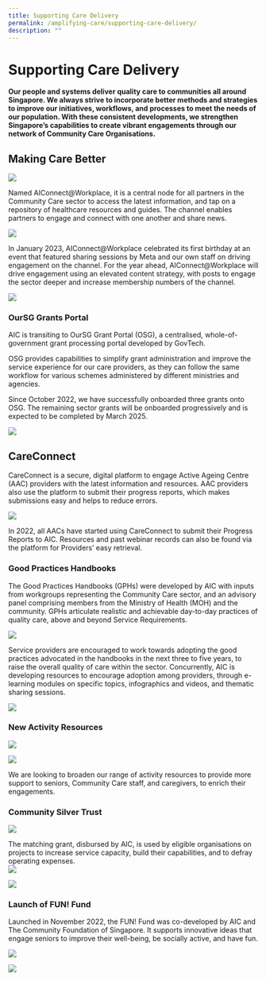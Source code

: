 ```yaml
---
title: Supporting Care Delivery
permalink: /amplifying-care/supporting-care-delivery/
description: ""
---
```

# Supporting Care Delivery

**Our people and systems deliver quality care to communities all around Singapore. We always strive to incorporate better methods and strategies to improve our initiatives, workflows, and processes to meet the needs of our population. With these consistent developments, we strengthen Singapore’s capabilities to create vibrant engagements through our network of Community Care Organisations.**

## Making Care Better
![](/images/aic-connect-workplace.png)

Named AIConnect@Workplace, it is a central node for all partners in the Community Care sector to access the latest information, and tap on a repository of healthcare resources and guides. The channel enables partners to engage and connect with one another and share news.

![](/images/850-accounts-aic-connect.png)

In January 2023, AIConnect@Workplace celebrated its first birthday at an event that featured sharing sessions by Meta and our own staff on driving engagement on the channel. For the year ahead, AIConnect@Workplace will drive engagement using an elevated content strategy, with posts to engage the sector deeper and increase membership numbers of the channel.

![](/images/ms-june-shaul.png)

### OurSG Grants Portal

AIC is transiting to OurSG Grant Portal (OSG), a centralised, whole-of-government grant processing portal developed by GovTech. 
 
OSG provides capabilities to simplify grant administration and improve the service experience for our care providers, as they can follow the same workflow for various schemes administered by different ministries and agencies. 

Since October 2022, we have successfully onboarded three grants onto OSG. The remaining sector grants will be onboarded progressively and is expected to be completed by March 2025. 

![](/images/180-service-providers%20.png)

## CareConnect
CareConnect is a secure, digital platform to engage Active Ageing Centre (AAC) providers with the latest information and resources. AAC providers also use the platform to submit their progress reports, which makes submissions easy and helps to reduce errors.

![](/images/progess-reports-aic.png)

In 2022, all AACs have started using CareConnect to submit their Progress Reports to AIC. Resources and past webinar records can also be found via the platform for Providers’ easy retrieval.

### Good Practices Handbooks
The Good Practices Handbooks (GPHs) were developed by AIC with inputs from workgroups representing the Community Care sector, and an advisory panel comprising members from the Ministry of Health (MOH) and the community. GPHs articulate realistic and achievable day-to-day practices of quality care, above and beyond Service Requirements.

![](/images/good-practices-handbooks.png)

Service providers are encouraged to work towards adopting the good practices advocated in the handbooks in the next three to five years, to raise the overall quality of care within the sector. Concurrently, AIC is developing resources to encourage adoption among providers, through e-learning modules on specific topics, infographics and videos, and thematic sharing sessions.

![](/images/partners-gphs.png)

### New Activity Resources
![](/images/heartful-conversations.png)

![](/images/keeping-frailer-seniors-active.png)

We are looking to broaden our range of activity resources to provide more support to seniors, Community Care staff, and caregivers, to enrich their engagements.

### Community Silver Trust
![](/images/community-silver-trust.png)

The matching grant, disbursed by AIC, is used by eligible organisations on projects to increase service capacity, build their capabilities, and to defray operating expenses.  
![](/images/1-billion-top-up.png)

![](/images/cst-matched-311-million.png)

### Launch of FUN! Fund
Launched in November 2022, the FUN! Fund was co-developed by AIC and The Community Foundation of Singapore. It supports innovative ideas that engage seniors to improve their well-being, be socially active, and have fun.

![](/images/fund-objectives.png)

![](/images/call-for-donations.png)